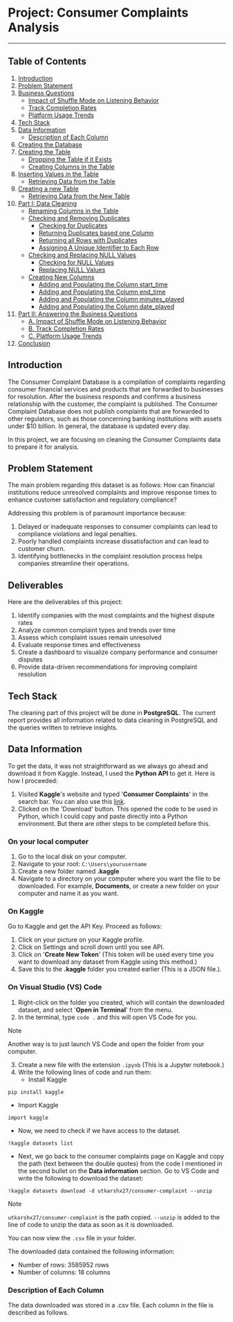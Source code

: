 # Project: Consumer Complaints Analysis 
----

## Table of Contents
1. [Introduction](#𝐈𝐧𝐭𝐫𝐨𝐝𝐮𝐜𝐭𝐢𝐨𝐧)
2. [Problem Statement](#Problem-Statement)
3. [Business Questions](#business-questions)
   * [Impact of Shuffle Mode on Listening Behavior](#Impact-of-Shuffle-Mode-on-Listening-Behavior)
   * [Track Completion Rates](#Track-Completion-Rates)
   * [Platform Usage Trends](#Platform-Usage-Trends)
4. [Tech Stack](#tech-stack)
5. [Data Information](#Data-Information)
   * [Description of Each Column](#Description-of-each-column)
6. [Creating the Database](#Creating-the-Database)
7. [Creating the Table](#creating-the-table)
   * [Dropping the Table if it Exists](#Dropping-the-Table-if-it-Exists)
   * [Creating Columns in the Table](#Creating-Columns-in-the-Table)
8. [Inserting Values in the Table](#Inserting-Values-in-the-Table)
   * [Retrieving Data from the Table](#Retrieving-Data-from-the-Table)
9. [Creating a new Table](#Creating-a-new-Table)
   * [Retrieving Data from the New Table](#Retrieving-Data-from-the-new-Table)
10. [Part I: Data Cleaning](#part-I-data-cleaning) 
    * [Renaming Columns in the Table](#Renaming-Columns-in-the-Table)
    * [Checking and Removing Duplicates](#Checking-and-Removing-Duplicates)
      * [Checking for Duplicates](#Checking-for-Duplicates)
      * [Returning Duplicates based one Column](#Returning-Duplicates-based-on-One-Column)
      * [Returning all Rows with Duplicates](#Returning-all-Rows-with-Duplicates)
      * [Assigning A Unique Identifier to Each Row](#Assigning-A-Unique-Identifier-to-Each-Row)
    * [Checking and Replacing NULL Values](#Checking-and-Replacing-NULL-Values)
      * [Checking for NULL Values](#Checking-for-NULL-Values)
      * [Replacing NULL Values](#Replacing-NULL-Values)
    * [Creating New Columns](#Creating-New-Columns)
      * [Adding and Populating the Column start_time](#Adding-and-Populating-the-Column-start_time)
      * [Adding and Populating the Column end_time](#Adding-and-Populating-the-Column-end_time)
      * [Adding and Populating the Column minutes_played](#Adding-and-Populating-the-Column-minutes_played)
      * [Adding and Populating the Column date_played](#Adding-and-Populating-the-Column-date_played)
11. [Part II: Answering the Business Questions](#part-II-Answering-the-Business-Questions)
    * [A. Impact of Shuffle Mode on Listening Behavior](#A-Impact-of-Shuffle-Mode-on-Listening-Behavior)
    * [B. Track Completion Rates](#B-Track-Completion-Rates)
    * [C. Platform Usage Trends](#C-Platform-Usage-Trends)
12. [Conclusion](#conclusion)


## Introduction
The Consumer Complaint Database is a compilation of complaints regarding consumer financial services and products that are forwarded to businesses for resolution. After the business responds and confirms a business relationship with the customer, the complaint is published. The Consumer Complaint Database does not publish complaints that are forwarded to other regulators, such as those concerning banking institutions with assets under $10 billion. In general, the database is updated every day. 

In this project, we are focusing on cleaning the Consumer Complaints data to prepare it for analysis. 


## Problem Statement
The main problem regarding this dataset is as follows: How can financial institutions reduce unresolved complaints and improve response times to enhance customer satisfaction and regulatory compliance?  

Addressing this problem is of paramount importance because:  
1. Delayed or inadequate responses to consumer complaints can lead to compliance violations and legal penalties.  
2. Poorly handled complaints increase dissatisfaction and can lead to customer churn.  
3. Identifying bottlenecks in the complaint resolution process helps companies streamline their operations.


## Deliverables
Here are the deliverables of this project:  
1. Identify companies with the most complaints and the highest dispute rates  
2. Analyze common complaint types and trends over time
3. Assess which complaint issues remain unresolved
4. Evaluate response times and effectiveness
5. Create a dashboard to visualize company performance and consumer disputes
6. Provide data-driven recommendations for improving complaint resolution


## Tech Stack
The cleaning part of this project will be done in **PostgreSQL**. The current report provides all information related to data cleaning in PostgreSQL and the queries written to retrieve insights.


## Data Information
To get the data, it was not straightforward as we always go ahead and download it from Kaggle. Instead, I used the **Python API** to get it. Here is how I proceeded:  
1. Visited **Kaggle**'s website and typed '**Consumer Complaints**' in the search bar. You can also use this [link](https://www.kaggle.com/datasets/selener/consumer-complaint-database).
2. Clicked on the 'Download' button. This opened the code to be used in Python, which I could copy and paste directly into a Python environment. But there are other steps to be completed before this.

### On your local computer
1. Go to the local disk on your computer.
2. Navigate to your root: `C:\Users\yourusername`
3. Create a new folder named **.kaggle**
4. Navigate to a directory on your computer where you want the file to be downloaded. For example, **Documents**, or create a new folder on your computer and name it as you want.

### On Kaggle
Go to Kaggle and get the API Key. Proceed as follows:  
1. Click on your picture on your Kaggle profile.
2. Click on Settings and scroll down until you see API.
3. Click on '**Create New Token**' (This token will be used every time you want to download any dataset from Kaggle using this method.)
4. Save this to the **.kaggle** folder you created earlier (This is a JSON file.).

### On Visual Studio (VS) Code
1. Right-click on the folder you created, which will contain the downloaded dataset, and select '**Open in Terminal**' from the menu.
2. In the terminal, type `code .` and this will open VS Code for you. 
> [!Note]
> Another way is to just launch VS Code and open the folder from your computer.  

3. Create a new file with the extension `.ipynb` (This is a Jupyter notebook.)
4. Write the following lines of code and run them:
   * Install Kaggle
```
pip install kaggle
```
   * Import Kaggle
```
import kaggle
```
   * Now, we need to check if we have access to the dataset.
```
!kaggle datasets list
```
   * Next, we go back to the consumer complaints page on Kaggle and copy the path (text between the double quotes) from the code I mentioned in the second bullet on the **Data information** section. Go to VS Code and write the following to download the dataset:
```
!kaggle datasets download -d utkarshx27/consumer-complaint --unzip
```
> [!Note]
> `utkarshx27/consumer-complaint` is the path copied.
> `--unzip` is added to the line of code to unzip the data as soon as it is downloaded.

You can now view the `.csv` file in your folder.

The downloaded data contained the following information:  
* Number of rows: 3585952 rows  
* Number of columns: 18 columns


### Description of Each Column
The data downloaded was stored in a .csv file. Each column in the file is described as follows.  
	

<!---
DROP TABLE complaints_raw
;

-- Creating the table
CREATE TABLE complaints_raw (
	date_received DATE,
	Product TEXT,
	Sub_product TEXT,
	Issue TEXT,
	Sub_issue TEXT,
	Consumer_complaint_narrative TEXT,
	Company_public_response TEXT,
	Company TEXT,
	State TEXT,
	ZIP_code TEXT,
	Tags TEXT,
	Consumer_consent_provided TEXT,
	Submited_via TEXT,
	Date_sent_to_company DATE,
	Company_response_to_consumer TEXT,
	Timely_response TEXT,
	Consumer_disputed TEXT, 
	Complaint_ID TEXT
)
;

-- Loading the data in the table from the .csv file
COPY complaints_raw
FROM 'C:\Users\edwig\Documents\Courses\Kaggle Datasets\complaints.csv'
null 'NULL'
DELIMITER ','
CSV HEADER
;

SELECT * 
FROM complaints_raw
;

CREATE TABLE complaints AS
SELECT * FROM complaints_raw
;

SELECT * 
FROM complaints
; -- This returned 3585952 rows

SELECT 
	company,
	COUNT(*) AS total
FROM complaints
GROUP BY company
ORDER BY total DESC
; -- This returned 6731 rows with EQUIFAX, INC as the leading company

SELECT 
	DISTINCT company,
	COUNT(complaint_id) AS total_complaints
FROM complaints
GROUP BY company
ORDER BY total_complaints DESC
;  -- This returned 6731 rows with EQUIFAX, INC as the leading company

SELECT 
	COUNT(complaint_id) AS total_complaints
FROM complaints
;  -- This returned 3585952 rows

SELECT *
FROM complaints
WHERE product IS NULL
;  -- Zero row returned

SELECT 
	product,
	COUNT(*) AS total_each_product
FROM complaints
GROUP BY product
ORDER BY total_each_product DESC
; -- This returned 18 rows

SELECT 
	COUNT(*) consumer_disputed_all
FROM complaints
WHERE consumer_disputed IS NOT NULL
; -- This returned 3585952 rows which is the total number of rows
-- meaning that there are no null values

SELECT 
	COUNT(*) consumer_disputed_all
FROM complaints
WHERE consumer_disputed IS NULL
; -- Zero row returned

SELECT 
	DISTINCT consumer_disputed,
	COUNT(*)
FROM complaints
GROUP BY consumer_disputed
; -- This returned 3 rows with N/A = 2817594, No = 619980, Yes = 148378

SELECT 
	DISTINCT company,
	COUNT(*) consumer_disputed_all
FROM complaints
WHERE consumer_disputed LIKE 'Yes'
GROUP BY company
ORDER BY consumer_disputed_all DESC
; -- This returned 2475 rows with "BANK OF AMERICA, NATIONAL ASSOCIATION" on top with 14387 disputes.

WITH null_from_disputes AS (
	SELECT
		COUNT(*) null_disputes 
	FROM complaints
	WHERE consumer_disputed = 'N/A'
),
total_disputes AS (
	SELECT
		COUNT(*) total_dispute
	FROM complaints
)
SELECT 
	ROUND(null_disputes * 100.0/NULLIF(total_dispute,0), 2) AS percentage_dispute
FROM null_from_disputes, total_disputes
; -- This returned 78.57

SELECT 
	Company_response_to_consumer,
	COUNT(*) AS responses
FROM complaints
GROUP BY Company_response_to_consumer
ORDER BY responses DESC
; -- This returned 9 rows

SELECT 
	*
FROM complaints
WHERE Company_response_to_consumer = ''
; -- This returned 4 rows

UPDATE complaints
SET Company_response_to_consumer = 'Closed with explanation'
WHERE Company_response_to_consumer = ''
; -- This added 4 to Company_response_to_consumer = 'Closed with explanation'

SELECT
	complaint_id,
	Company_response_to_consumer,
	company_public_response
FROM complaints
WHERE company_public_response = 'Company has responded to the consumer and the CFPB and chooses not to provide a public response'
; -- This returned 1386092 rows

SELECT
	*
FROM complaints
WHERE company_public_response = ''
; -- This returned 1981357 rows

SELECT
	DISTINCT company_public_response,
	COUNT(*)
FROM complaints
GROUP BY company_public_response
ORDER BY count DESC
;

UPDATE complaints
SET company_public_response = 'N/A'
WHERE company_public_response = ''
; -- This updated 1981357 values

SELECT
	*
FROM complaints
WHERE issue = 'NULL'
; -- No null values found

SELECT 
	DISTINCT issue
FROM complaints
; -- This returned 165 rows

SELECT
	*
FROM complaints
WHERE timely_response IS NULL
; -- No null values found

SELECT 
	DISTINCT timely_response,
	COUNT(*) AS total_timely_response
FROM complaints
GROUP BY timely_response
; -- This returned Yes: 3533574 and No: 52378

-- This is to check for duplicates
SELECT
	complaint_id,
	COUNT(*)
FROM complaints
GROUP BY complaint_id
HAVING COUNT(*) > 1
; -- No duplicate values found

ALTER TABLE complaints
DROP COLUMN consumer_complaint_narrative
; -- We do not need this column in the analysis.

SELECT
	*
FROM complaints
WHERE state = ''
; -- This returned 41219 rows

UPDATE complaints
SET state = 'N/A'
WHERE state = ''
; -- This updated 41219 values

SELECT
	*
FROM complaints
WHERE zip_code = ''
; -- This returned 41756 rows

UPDATE complaints
SET zip_code = 'N/A'
WHERE zip_code = ''
; -- This updated 41756 values

SELECT
	tags,
	COUNT(*)
FROM complaints
GROUP BY tags
; 

SELECT
	*
FROM complaints
WHERE tags = ''
; -- This returned 3194575 rows

UPDATE complaints
SET tags = 'N/A'
WHERE tags = ''
; -- This updated 3194575 values

SELECT 
	EXTRACT(YEAR FROM date_received) year_ext
FROM complaints
GROUP BY year_ext
; -- The years range from 2011 till 2023

SELECT 
	DISTINCT date_received
FROM complaints
WHERE date_received IS NULL
; -- No nulls found

SELECT 
	sub_product,
	COUNT(*)
FROM complaints
GROUP BY sub_product
ORDER BY count
; -- This returned 77 rows with 235291 nulls

UPDATE complaints
SET sub_product = 'N/A'
WHERE sub_product = ''
; -- This updated 235291 values

SELECT 
	*
FROM complaints
WHERE company = '' OR company = 'NULL' OR company IS NULL
; -- No nulls found

SELECT 
	*
FROM complaints
WHERE consumer_consent_provided = '' 
	OR consumer_consent_provided = 'NULL' 
	OR consumer_consent_provided IS NULL
; -- This returned 146563

SELECT 
	DISTINCT consumer_consent_provided,
	COUNT(*)
FROM complaints
GROUP BY consumer_consent_provided
;

UPDATE complaints
SET consumer_consent_provided = 'N/A'
WHERE consumer_consent_provided = ''
; -- This updated 146563 values

SELECT 
	*
FROM complaints
WHERE sub_issue = '' 
	OR sub_issue = 'NULL' 
	OR sub_issue IS NULL
; -- This returned 704472

SELECT 
	DISTINCT sub_issue,
	COUNT(*)
FROM complaints
GROUP BY sub_issue
;

UPDATE complaints
SET sub_issue = 'N/A'
WHERE sub_issue = ''
; -- This updated 704472 values

ALTER TABLE complaints
RENAME submited_via TO submitted_via
;

SELECT 
	*
FROM complaints
WHERE submitted_via = '' 
	OR submitted_via = 'NULL' 
	OR submitted_via IS NULL
; -- No NULL found

SELECT 
	*
FROM complaints
WHERE date_sent_to_company IS NULL
; -- No NULL found

SELECT 
	*
FROM complaints
WHERE timely_response = '' 
	OR timely_response = 'NULL' 
	OR timely_response IS NULL
; -- No NULL found

SELECT 
	*
FROM complaints
WHERE consumer_disputed = '' 
	OR consumer_disputed = 'NULL' 
	OR consumer_disputed IS NULL
; -- No NULL found

SELECT 
	*
FROM complaints
WHERE complaint_id = '' 
	OR complaint_id = 'NULL' 
	OR complaint_id IS NULL
; -- No NULL found

CREATE TABLE complaint_cleaned AS
SELECT *
FROM complaints
;

ALTER TABLE complaints
ADD CONSTRAINT primary_ky PRIMARY KEY (complaint_id)
;

CREATE TABLE products AS 
SELECT 
	DISTINCT product, 
	sub_product
FROM complaints
;

SELECT *
FROM products
; -- This returned 101 rows

SELECT 
	DISTINCT product
FROM products
; -- This returned 18 rows

CREATE TABLE issues AS 
SELECT 
	DISTINCT issue, 
	sub_issue
FROM complaints
;

SELECT 
	* 
FROM issues
;  -- This returned 369 rows

SELECT 
	DISTINCT issue
FROM issues
; -- This returned 165 rows

CREATE TABLE companies AS 
SELECT 
	DISTINCT company, 
	company_public_response,
	company_response_to_consumer
FROM complaints
; -- This returned 25229 rows

SELECT *
FROM companies
;-- This returned 25229 rows

SELECT 
	DISTINCT company
FROM companies
; -- This returned 6731 rows

SELECT *
FROM complaints
;



--->
